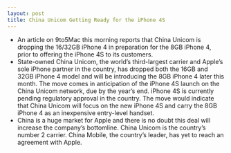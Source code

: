 ```yaml
---
layout: post
title: China Unicom Getting Ready for the iPhone 4S
---
```

* An article on 9to5Mac this morning reports that China Unicom is dropping the 16/32GB iPhone 4 in preparation for the 8GB iPhone 4, prior to offering the iPhone 4S to its customers.
* State-owned China Unicom, the world’s third-largest carrier and Apple’s sole iPhone partner in the country, has dropped both the 16GB and 32GB iPhone 4 model and will be introducing the 8GB iPhone 4 later this month. The move comes in anticipation of the iPhone 4S launch on the China Unicom network, due by the year’s end. iPhone 4S is currently pending regulatory approval in the country. The move would indicate that China Unicom will focus on the new iPhone 4S and carry the 8GB iPhone 4 as an inexpensive entry-level handset.
* China is a huge market for Apple and there is no doubt this deal will increase the company’s bottomline. China Unicom is the country’s number 2 carrier. China Mobile, the country’s leader, has yet to reach an agreement with Apple.

